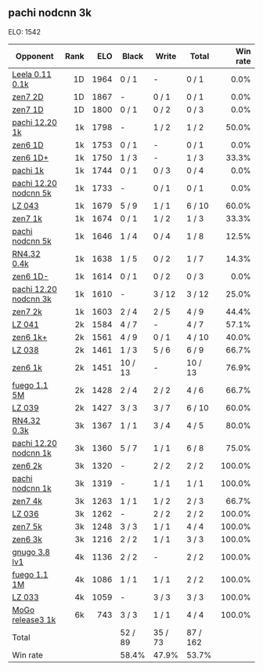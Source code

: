 ## pachi nodcnn 3k ##

ELO: 1542

Opponent | Rank | ELO | Black | Write | Total | Win rate
---------|-----:|----:|-------|-------|-------|-------:
[Leela 0.11 0.1k](Leela%200.11%200.1k.md) | 1D | 1964 | 0 / 1 | - | 0 / 1 | 0.0%
[zen7 2D](zen7%202D.md) | 1D | 1867 | - | 0 / 1 | 0 / 1 | 0.0%
[zen7 1D](zen7%201D.md) | 1D | 1800 | 0 / 1 | 0 / 2 | 0 / 3 | 0.0%
[pachi 12.20 1k](pachi%2012.20%201k.md) | 1k | 1798 | - | 1 / 2 | 1 / 2 | 50.0%
[zen6 1D](zen6%201D.md) | 1k | 1753 | 0 / 1 | - | 0 / 1 | 0.0%
[zen6 1D+](zen6%201D+.md) | 1k | 1750 | 1 / 3 | - | 1 / 3 | 33.3%
[pachi 1k](pachi%201k.md) | 1k | 1744 | 0 / 1 | 0 / 3 | 0 / 4 | 0.0%
[pachi 12.20 nodcnn 5k](pachi%2012.20%20nodcnn%205k.md) | 1k | 1733 | - | 0 / 1 | 0 / 1 | 0.0%
[LZ 043](LZ%20043.md) | 1k | 1679 | 5 / 9 | 1 / 1 | 6 / 10 | 60.0%
[zen7 1k](zen7%201k.md) | 1k | 1674 | 0 / 1 | 1 / 2 | 1 / 3 | 33.3%
[pachi nodcnn 5k](pachi%20nodcnn%205k.md) | 1k | 1646 | 1 / 4 | 0 / 4 | 1 / 8 | 12.5%
[RN4.32 0.4k](RN4.32%200.4k.md) | 1k | 1638 | 1 / 5 | 0 / 2 | 1 / 7 | 14.3%
[zen6 1D-](zen6%201D-.md) | 1k | 1614 | 0 / 1 | 0 / 2 | 0 / 3 | 0.0%
[pachi 12.20 nodcnn 3k](pachi%2012.20%20nodcnn%203k.md) | 1k | 1610 | - | 3 / 12 | 3 / 12 | 25.0%
[zen7 2k](zen7%202k.md) | 1k | 1603 | 2 / 4 | 2 / 5 | 4 / 9 | 44.4%
[LZ 041](LZ%20041.md) | 2k | 1584 | 4 / 7 | - | 4 / 7 | 57.1%
[zen6 1k+](zen6%201k+.md) | 2k | 1561 | 4 / 9 | 0 / 1 | 4 / 10 | 40.0%
[LZ 038](LZ%20038.md) | 2k | 1461 | 1 / 3 | 5 / 6 | 6 / 9 | 66.7%
[zen6 1k](zen6%201k.md) | 2k | 1451 | 10 / 13 | - | 10 / 13 | 76.9%
[fuego 1.1 5M](fuego%201.1%205M.md) | 2k | 1428 | 2 / 4 | 2 / 2 | 4 / 6 | 66.7%
[LZ 039](LZ%20039.md) | 2k | 1427 | 3 / 3 | 3 / 7 | 6 / 10 | 60.0%
[RN4.32 0.3k](RN4.32%200.3k.md) | 3k | 1367 | 1 / 1 | 3 / 4 | 4 / 5 | 80.0%
[pachi 12.20 nodcnn 1k](pachi%2012.20%20nodcnn%201k.md) | 3k | 1360 | 5 / 7 | 1 / 1 | 6 / 8 | 75.0%
[zen6 2k](zen6%202k.md) | 3k | 1320 | - | 2 / 2 | 2 / 2 | 100.0%
[pachi nodcnn 1k](pachi%20nodcnn%201k.md) | 3k | 1319 | - | 1 / 1 | 1 / 1 | 100.0%
[zen7 4k](zen7%204k.md) | 3k | 1263 | 1 / 1 | 1 / 2 | 2 / 3 | 66.7%
[LZ 036](LZ%20036.md) | 3k | 1262 | - | 2 / 2 | 2 / 2 | 100.0%
[zen7 5k](zen7%205k.md) | 3k | 1248 | 3 / 3 | 1 / 1 | 4 / 4 | 100.0%
[zen6 3k](zen6%203k.md) | 3k | 1216 | 2 / 2 | 1 / 1 | 3 / 3 | 100.0%
[gnugo 3.8 lv1](gnugo%203.8%20lv1.md) | 4k | 1136 | 2 / 2 | - | 2 / 2 | 100.0%
[fuego 1.1 1M](fuego%201.1%201M.md) | 4k | 1086 | 1 / 1 | 1 / 1 | 2 / 2 | 100.0%
[LZ 033](LZ%20033.md) | 4k | 1059 | - | 3 / 3 | 3 / 3 | 100.0%
[MoGo release3 1k](MoGo%20release3%201k.md) | 6k | 743 | 3 / 3 | 1 / 1 | 4 / 4 | 100.0%
Total | | | 52 / 89 | 35 / 73 | 87 / 162 | 
Win rate| | | 58.4% | 47.9% | 53.7% | 
